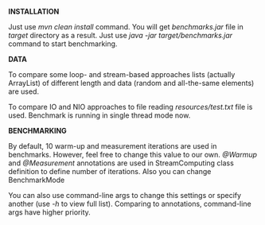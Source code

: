 **INSTALLATION**

Just use _mvn clean install_ command.
You will get _benchmarks.jar_ file in _target_ directory as a result.
Just use _java -jar target/benchmarks.jar_ command to start benchmarking.


**DATA**

To compare some loop- and stream-based approaches lists (actually ArrayList) of different length and data (random and all-the-same elements) are used.

To compare IO and NIO approaches to file reading _resources/test.txt_ file is used. Benchmark is running in single thread mode now.

**BENCHMARKING**

By default, 10 warm-up and measurement iterations are used in benchmarks. 
However, feel free to change this value to our own. 
_@Warmup_ and _@Measurement_ annotations are used in StreamComputing class definition to define number of iterations.
Also you can change BenchmarkMode 

You can also use command-line args to change this settings or specify another (use _-h_ to view full list).
Comparing to annotations, command-line args have higher priority.